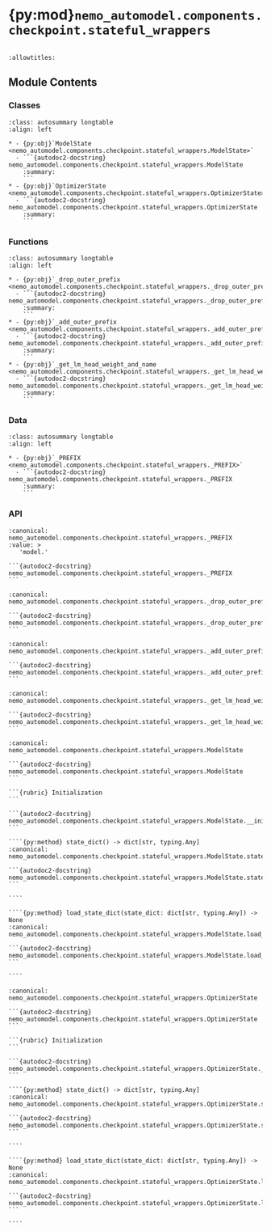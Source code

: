 # {py:mod}`nemo_automodel.components.checkpoint.stateful_wrappers`

```{py:module} nemo_automodel.components.checkpoint.stateful_wrappers
```

```{autodoc2-docstring} nemo_automodel.components.checkpoint.stateful_wrappers
:allowtitles:
```

## Module Contents

### Classes

````{list-table}
:class: autosummary longtable
:align: left

* - {py:obj}`ModelState <nemo_automodel.components.checkpoint.stateful_wrappers.ModelState>`
  - ```{autodoc2-docstring} nemo_automodel.components.checkpoint.stateful_wrappers.ModelState
    :summary:
    ```
* - {py:obj}`OptimizerState <nemo_automodel.components.checkpoint.stateful_wrappers.OptimizerState>`
  - ```{autodoc2-docstring} nemo_automodel.components.checkpoint.stateful_wrappers.OptimizerState
    :summary:
    ```
````

### Functions

````{list-table}
:class: autosummary longtable
:align: left

* - {py:obj}`_drop_outer_prefix <nemo_automodel.components.checkpoint.stateful_wrappers._drop_outer_prefix>`
  - ```{autodoc2-docstring} nemo_automodel.components.checkpoint.stateful_wrappers._drop_outer_prefix
    :summary:
    ```
* - {py:obj}`_add_outer_prefix <nemo_automodel.components.checkpoint.stateful_wrappers._add_outer_prefix>`
  - ```{autodoc2-docstring} nemo_automodel.components.checkpoint.stateful_wrappers._add_outer_prefix
    :summary:
    ```
* - {py:obj}`_get_lm_head_weight_and_name <nemo_automodel.components.checkpoint.stateful_wrappers._get_lm_head_weight_and_name>`
  - ```{autodoc2-docstring} nemo_automodel.components.checkpoint.stateful_wrappers._get_lm_head_weight_and_name
    :summary:
    ```
````

### Data

````{list-table}
:class: autosummary longtable
:align: left

* - {py:obj}`_PREFIX <nemo_automodel.components.checkpoint.stateful_wrappers._PREFIX>`
  - ```{autodoc2-docstring} nemo_automodel.components.checkpoint.stateful_wrappers._PREFIX
    :summary:
    ```
````

### API

````{py:data} _PREFIX
:canonical: nemo_automodel.components.checkpoint.stateful_wrappers._PREFIX
:value: >
   'model.'

```{autodoc2-docstring} nemo_automodel.components.checkpoint.stateful_wrappers._PREFIX
```

````

````{py:function} _drop_outer_prefix(sd: dict[str, typing.Any], prefix: str = _PREFIX) -> None
:canonical: nemo_automodel.components.checkpoint.stateful_wrappers._drop_outer_prefix

```{autodoc2-docstring} nemo_automodel.components.checkpoint.stateful_wrappers._drop_outer_prefix
```
````

````{py:function} _add_outer_prefix(sd: dict[str, typing.Any], prefix: str = _PREFIX, skip_keys: list[str] = []) -> None
:canonical: nemo_automodel.components.checkpoint.stateful_wrappers._add_outer_prefix

```{autodoc2-docstring} nemo_automodel.components.checkpoint.stateful_wrappers._add_outer_prefix
```
````

````{py:function} _get_lm_head_weight_and_name(model: torch.nn.Module) -> typing.Optional[tuple[torch.Tensor, str]]
:canonical: nemo_automodel.components.checkpoint.stateful_wrappers._get_lm_head_weight_and_name

```{autodoc2-docstring} nemo_automodel.components.checkpoint.stateful_wrappers._get_lm_head_weight_and_name
```
````

`````{py:class} ModelState(model: torch.nn.Module, is_peft: bool = False)
:canonical: nemo_automodel.components.checkpoint.stateful_wrappers.ModelState

```{autodoc2-docstring} nemo_automodel.components.checkpoint.stateful_wrappers.ModelState
```

```{rubric} Initialization
```

```{autodoc2-docstring} nemo_automodel.components.checkpoint.stateful_wrappers.ModelState.__init__
```

````{py:method} state_dict() -> dict[str, typing.Any]
:canonical: nemo_automodel.components.checkpoint.stateful_wrappers.ModelState.state_dict

```{autodoc2-docstring} nemo_automodel.components.checkpoint.stateful_wrappers.ModelState.state_dict
```

````

````{py:method} load_state_dict(state_dict: dict[str, typing.Any]) -> None
:canonical: nemo_automodel.components.checkpoint.stateful_wrappers.ModelState.load_state_dict

```{autodoc2-docstring} nemo_automodel.components.checkpoint.stateful_wrappers.ModelState.load_state_dict
```

````

`````

`````{py:class} OptimizerState(model: torch.nn.Module, optimizer: torch.optim.Optimizer, scheduler: typing.Optional[typing.Any] = None)
:canonical: nemo_automodel.components.checkpoint.stateful_wrappers.OptimizerState

```{autodoc2-docstring} nemo_automodel.components.checkpoint.stateful_wrappers.OptimizerState
```

```{rubric} Initialization
```

```{autodoc2-docstring} nemo_automodel.components.checkpoint.stateful_wrappers.OptimizerState.__init__
```

````{py:method} state_dict() -> dict[str, typing.Any]
:canonical: nemo_automodel.components.checkpoint.stateful_wrappers.OptimizerState.state_dict

```{autodoc2-docstring} nemo_automodel.components.checkpoint.stateful_wrappers.OptimizerState.state_dict
```

````

````{py:method} load_state_dict(state_dict: dict[str, typing.Any]) -> None
:canonical: nemo_automodel.components.checkpoint.stateful_wrappers.OptimizerState.load_state_dict

```{autodoc2-docstring} nemo_automodel.components.checkpoint.stateful_wrappers.OptimizerState.load_state_dict
```

````

`````
